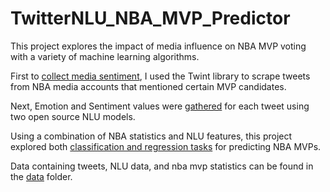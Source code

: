 # TwitterNLU_NBA_MVP_Predictor
This project explores the impact of media influence on NBA MVP voting with a variety of machine learning algorithms.

First to [collect media sentiment](Scraping_Tweets_with_Twint.ipynb), I used the Twint library to scrape tweets from NBA media accounts that mentioned certain MVP candidates.

Next, Emotion and Sentiment values were [gathered](NLU_Analysis_of_Tweets.ipynb) for each tweet using two open source NLU models.

Using a combination of NBA statistics and NLU features, this project explored both [classification and regression tasks](MVP_Classification_and_Regression_Models.ipynb) for predicting NBA MVPs.

Data containing tweets, NLU data, and nba mvp statistics can be found in the [data](/data) folder.
